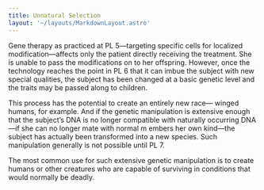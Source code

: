 ```yaml
---
title: Unnatural Selection
layout: '~/layouts/MarkdownLayout.astro'
---
```

Gene therapy as practiced at PL 5—targeting specific cells for localized
modification—affects only the patient directly receiving the treatment. She is
unable to pass the modifications on to her offspring. However, once the
technology reaches the point in PL 6 that it can imbue the subject with new
special qualities, the subject has been changed at a basic genetic level and
the traits may be passed along to children.

This process has the potential to create an entirely new race— winged humans,
for example. And if the genetic manipulation is extensive enough that the
subject’s DNA is no longer compatible with naturally occurring DNA—if she can
no longer mate with normal m embers her own kind—the subject has actually been
transformed into a new species. Such manipulation generally is not possible
until PL 7.

The most common use for such extensive genetic manipulation is to create
humans or other creatures who are capable of surviving in conditions that
would normally be deadly.

